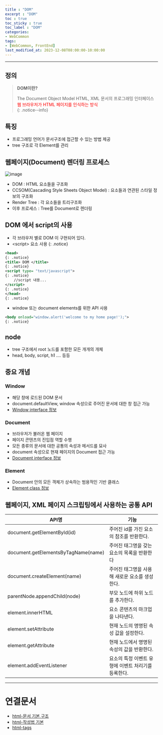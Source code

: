 ```yaml
---
title : "DOM"
excerpt : "DOM"
toc : true
toc_sticky : true
toc_label : "DOM"
categories:
- WebCommon
tags:
- [WebCommon, FrontEnd]
last_modified_at: 2023-12-08T08:00:00-10:00:00
---
```

  
---
  
## 정의
> **DOM이란?**  
>
> The Document Object Model
> HTML, XML 문서의 프로그래밍 인터페이스
> <span style="color:red">웹 브라우저가 HTML 페이지를 인식하는 방식</span>   
{: .notice--info}  
  
## 특징
- 프로그래밍 언어가 문서구조에 접근할 수 있는 방법 제공
- tree 구조로 각 Element를 관리
  
## 웹페이지(Document) 렌더링 프로세스
  
![image](../../assets/images/HtmlToDoc.png)
- DOM : HTML 요소들을 구조화
- CCSOM(Cascading Style Sheets Object Model) : 요소들과 연관된 스타일 정보의 구조화
- Render Tree : 각 요소들을 트리구조화
- 이후 프로세스 : Tree를 Document로 렌더링
  
## DOM 에서 script의 사용
- 각 브라우저 별로 DOM 이 구현되어 있다.
- \<script\> 요소 사용 
{: .notice}  
  
```xml
<head> 
{: .notice}  
<title> DOM </title> 
{: .notice}  
<script type= "text/javascript"> 
{: .notice}  
	//script 내용...
</script> 
{: .notice}  
</head> 
{: .notice}  
```  
- window 또는 document elements를 위한 API 사용
  
```xml
<body onload="window.alert('welcome to my home page!');"> 
{: .notice}  
```
  
## node
- tree 구조에서 root 노드를 포함한 모든 개개의 개체
- head, body, script, h1 .... 등등
  
## 중요 개념
  
### Window
- 해당 창에 로드된 DOM 문서
- document.defaultView, window 속성으로 주어진 문서에 대한 창 접근 가능
- [Window interface 정보](https://developer.mozilla.org/ko/docs/Web/API/Window)
  
### Document
- 브라우저가 불러온 웹 페이지
- 페이지 콘텐츠의 진입점 역할 수행
- 모든 종류의 문서에 대한 공통의 속성과 메서드를 묘사
- document 속성으로 현재 페이지의 Document 접근 가능
- [Document interface 정보](https://developer.mozilla.org/ko/docs/Web/API/Document)
  
### Element
- Document 안의 모든 객체가 상속하는 범용적인 기반 클래스
- [Element class 정보](https://developer.mozilla.org/ko/docs/Web/API/Element)
  
## 웹페이지, XML 페이지 스크립팅에서 사용하는 공통 API
  
| API명                                | 기능                            |
| ----------------------------------- | ----------------------------- |
| document.getElementById(id)         | 주어진 id를 가진 요소의 참조를 반환한다.      |
| document.getElementsByTagName(name) | 주어진 태그명을 갖는 요소의 목록을 반환한다      |
| document.createElement(name)        | 주어진 태그명을 사용해 새로운 요소를 생성한다.    |
| parentNode.appendChild(node)        | 부모 노드에 하위 노드를 추가한다.           |
| element.innerHTML                   | 요소 콘텐츠의 마크업을 나타낸다.            |
| element.setAttribute                | 현재 노드의 명명된 속성 값을 설정한다.        |
| element.getAttribute                | 현재 노드에서 명명된 속성의 값을 반환한다.      |
| element.addEventListener            | 요소의 특정 이벤트 유형에 이벤트 처리기를 등록한다. |

---
  
# 연결문서
- [html-문서 기본 구조](../../webcommon/webcommon-html-문서-기본-구조)
- [html-작성법 기본](../../webcommon/webcommon-html-작성법-기본)
- [html-tags](../../webcommon/webcommon-html-tags)